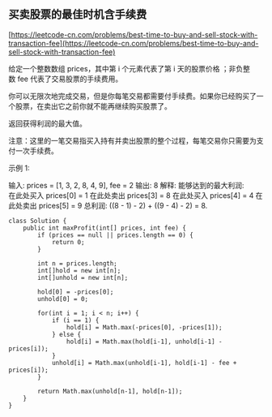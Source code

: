## 买卖股票的最佳时机含手续费
[https://leetcode-cn.com/problems/best-time-to-buy-and-sell-stock-with-transaction-fee](https://leetcode-cn.com/problems/best-time-to-buy-and-sell-stock-with-transaction-fee)

给定一个整数数组 prices，其中第 i 个元素代表了第 i 天的股票价格 ；非负整数 fee 代表了交易股票的手续费用。

你可以无限次地完成交易，但是你每笔交易都需要付手续费。如果你已经购买了一个股票，在卖出它之前你就不能再继续购买股票了。

返回获得利润的最大值。

注意：这里的一笔交易指买入持有并卖出股票的整个过程，每笔交易你只需要为支付一次手续费。

示例 1:

输入: prices = [1, 3, 2, 8, 4, 9], fee = 2
输出: 8
解释: 能够达到的最大利润:  
在此处买入 prices[0] = 1
在此处卖出 prices[3] = 8
在此处买入 prices[4] = 4
在此处卖出 prices[5] = 9
总利润: ((8 - 1) - 2) + ((9 - 4) - 2) = 8.

```
class Solution {
    public int maxProfit(int[] prices, int fee) {
        if (prices == null || prices.length == 0) {
            return 0;
        }

        int n = prices.length;
        int[]hold = new int[n];
        int[]unhold = new int[n];

        hold[0] = -prices[0];
        unhold[0] = 0;

        for(int i = 1; i < n; i++) {
            if (i == 1) {
                hold[i] = Math.max(-prices[0], -prices[1]);
            } else {
                hold[i] = Math.max(hold[i-1], unhold[i-1] - prices[i]);
            }
            unhold[i] = Math.max(unhold[i-1], hold[i-1] - fee + prices[i]);
        }

        return Math.max(unhold[n-1], hold[n-1]);
    }
}
```
